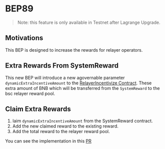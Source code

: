 # BEP89

> Note: this feature is only available in Testnet after Lagrange Upgrade.

## Motivations

This BEP is designed to increase the rewards for relayer operators.

## Extra Rewards From SystemReward

This new BEP will introduce a new agovernable parameter `dynamicExtraIncentiveAmount` to the [RelayerIncentivize Contract](https://github.com/binance-chain/bsc-genesis-contract/blob/master/contracts/RelayerIncentivize.sol). These extra  amount of BNB which will be transferred from the `SystemReward` to the bsc relayer reward pool.

## Claim Extra Rewards

1. laim `dynamicExtraIncentiveAmount` from the SystemReward contract.
2. Add the new claimed reward to the existing reward.
3. Add the total reward to the relayer reward pool.

You can see the implementation in this [PR](https://github.com/binance-chain/bsc-genesis-contract/pull/86)